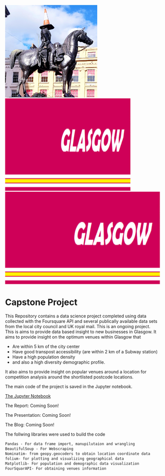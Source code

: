 <img src="Images/DukeofWellington.jpg" width="300" height="300">
<img src="Images/Glasgow_logo_3.png" width="408" height="300"><br/>
<img src="Images/Glasgow_logo_3.png" width="568" height="300"><br/>

# Capstone Project
This Repository contains a data science project completed using data collected with the Foursquare API and several publically available data sets from the local city council and UK royal mail. This is an ongoing project. This is aims to provide data based insight to new businesses in Glasgow.  It aims to provide insight on the optimum venues within Glasgow that 
* Are within 5 km of the city center 
* Have good transpost accessibility (are within 2 km of a Subway station) 
* Have a high population density 
* and also a high diversity demographic profile. 

It also aims to provide insight on popular venues around a location for competition analysis around the shortlisted postcode locations.

The main code of the project is saved in the Jupyter notebook.

[The Jupyter Notebook](https://github.com/RabiyaF/Coursera_Capstone/blob/master/Glasgow_Project_Notebook.ipynb)

The Report: Coming Soon!

The Presentation: Coming Soon!

The Blog: Coming Soon!


The follwing libraries were used to build the code
```
Pandas - For data frame import, manupilutaion and wrangling 
BeautifulSoup - For Webscraping
Nominatim- from geopy.geocoders to obtain location coordinate data  
folium- for plotting and visualizing geographical data
Matplotlib- For population and demographic data visualization
FourSquarAPI- For obtaining venues information
```
